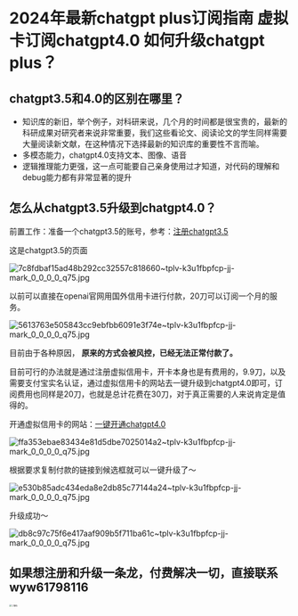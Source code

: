 # 2024年最新chatgpt plus订阅指南 虚拟卡订阅chatgpt4.0 如何升级chatgpt plus？

## chatgpt3.5和4.0的区别在哪里？

*   知识库的新旧，举个例子，对科研来说，几个月的时间都是很宝贵的，最新的科研成果对研究者来说非常重要，我们这些看论文、阅读论文的学生同样需要大量阅读新文献，在这种情况下选择最新的知识库的重要性不言而喻。
*   多模态能力，chatgpt4.0支持文本、图像、语音
*   逻辑推理能力更强，这一点可能要自己亲身使用过才知道，对代码的理解和debug能力都有非常显著的提升

## 怎么从chatgpt3.5升级到chatgpt4.0？

前置工作：准备一个chatgpt3.5的账号，参考：[注册chatgpt3.5](https://freecoastline.github.io/chatgpt-guide/handbook/registerChatgpt.html)

这是chatgpt3.5的页面

![7c8fdbaf15ad48b292cc32557c818660~tplv-k3u1fbpfcp-jj-mark_0_0_0_0_q75.jpg](https://s2.loli.net/2024/01/27/8xzVfdwjWSFRyhL.png)

以前可以直接在openai官网用国外信用卡进行付款，20刀可以订阅一个月的服务。

![5613763e505843cc9ebfbb6091e3f74e~tplv-k3u1fbpfcp-jj-mark_0_0_0_0_q75.jpg](https://s2.loli.net/2024/01/27/7ylGenOok5wKSUj.png)

目前由于各种原因， **原来的方式会被风控，已经无法正常付款了。**  

目前可行的办法就是通过注册虚拟信用卡，开卡本身也是有费用的，9.9刀，以及需要支付宝实名认证，通过虚拟信用卡的网站去一键升级到chatgpt4.0即可，订阅费用也同样是20刀，也就是总计花费在30刀，对于真正需要的人来说肯定是值得的。

开通虚拟信用卡的网站：[一键开通chatgpt4.0](<https://bewildcard.com/i/YAWEI6>)

![ffa353ebae83434e81d5dbe7025014a2~tplv-k3u1fbpfcp-jj-mark_0_0_0_0_q75.jpg](https://s2.loli.net/2024/01/27/HDyzSKYBCWo5vPk.png)

根据要求复制付款的链接到候选框就可以一键升级了～

![e530b85adc434eda8e2db85c77144a24~tplv-k3u1fbpfcp-jj-mark_0_0_0_0_q75.jpg](https://s2.loli.net/2024/01/27/EKaXiocm2kbLrY3.png)

升级成功～

![db8c97c75f6e417aaf909b5f711ba61c~tplv-k3u1fbpfcp-jj-mark_0_0_0_0_q75.jpg](https://s2.loli.net/2024/01/27/WmT1EI5LanPOU9B.jpg)

## 如果想注册和升级一条龙，付费解决一切，直接联系wyw61798116

<img src="https://s2.loli.net/2024/02/07/kem9G1HbYIjxsLJ.png" alt="二维码" style="zoom:25%;" />